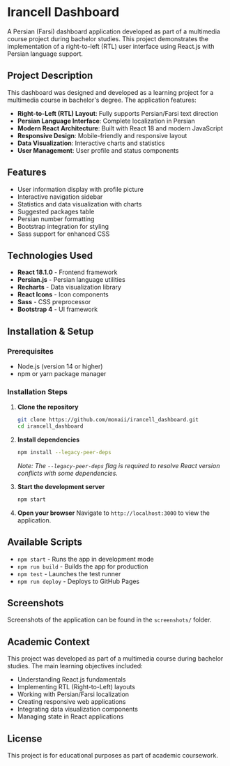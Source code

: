 # Irancell Dashboard

A Persian (Farsi) dashboard application developed as part of a multimedia course project during bachelor studies. This project demonstrates the implementation of a right-to-left (RTL) user interface using React.js with Persian language support.

## Project Description

This dashboard was designed and developed as a learning project for a multimedia course in bachelor's degree. The application features:

- **Right-to-Left (RTL) Layout**: Fully supports Persian/Farsi text direction
- **Persian Language Interface**: Complete localization in Persian
- **Modern React Architecture**: Built with React 18 and modern JavaScript
- **Responsive Design**: Mobile-friendly and responsive layout
- **Data Visualization**: Interactive charts and statistics
- **User Management**: User profile and status components

## Features

- User information display with profile picture
- Interactive navigation sidebar
- Statistics and data visualization with charts
- Suggested packages table
- Persian number formatting
- Bootstrap integration for styling
- Sass support for enhanced CSS

## Technologies Used

- **React 18.1.0** - Frontend framework
- **Persian.js** - Persian language utilities
- **Recharts** - Data visualization library
- **React Icons** - Icon components
- **Sass** - CSS preprocessor
- **Bootstrap 4** - UI framework

## Installation & Setup

### Prerequisites
- Node.js (version 14 or higher)
- npm or yarn package manager

### Installation Steps

1. **Clone the repository**
   ```bash
   git clone https://github.com/monaii/irancell_dashboard.git
   cd irancell_dashboard
   ```

2. **Install dependencies**
   ```bash
   npm install --legacy-peer-deps
   ```
   *Note: The `--legacy-peer-deps` flag is required to resolve React version conflicts with some dependencies.*

3. **Start the development server**
   ```bash
   npm start
   ```

4. **Open your browser**
   Navigate to `http://localhost:3000` to view the application.

## Available Scripts

- `npm start` - Runs the app in development mode
- `npm run build` - Builds the app for production
- `npm test` - Launches the test runner
- `npm run deploy` - Deploys to GitHub Pages

## Screenshots

Screenshots of the application can be found in the `screenshots/` folder.

## Academic Context

This project was developed as part of a multimedia course during bachelor studies. The main learning objectives included:

- Understanding React.js fundamentals
- Implementing RTL (Right-to-Left) layouts
- Working with Persian/Farsi localization
- Creating responsive web applications
- Integrating data visualization components
- Managing state in React applications

## License

This project is for educational purposes as part of academic coursework.